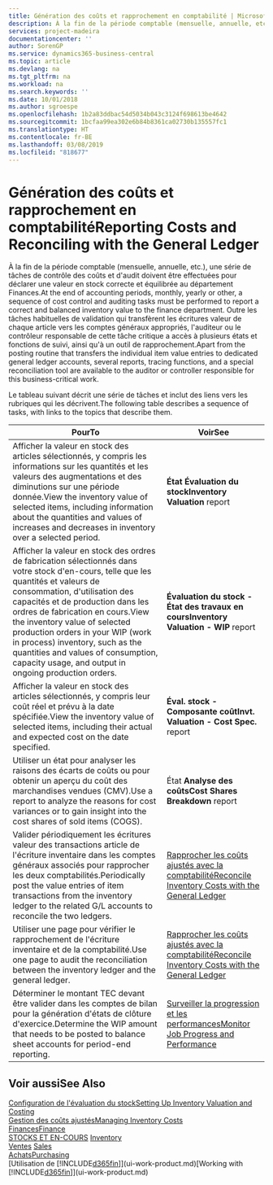```yaml
---
title: Génération des coûts et rapprochement en comptabilité | Microsoft Docs
description: À la fin de la période comptable (mensuelle, annuelle, etc.), une série de tâches de contrôle des coûts et d'audit doivent être effectuées pour déclarer une valeur en stock correcte et équilibrée au département Finances. Outre les tâches habituelles de validation qui transfèrent les écritures valeur de chaque article vers les comptes généraux appropriés, l'auditeur ou le contrôleur responsable de cette tâche critique a accès à plusieurs états et fonctions de suivi, ainsi qu'à un outil de rapprochement.
services: project-madeira
documentationcenter: ''
author: SorenGP
ms.service: dynamics365-business-central
ms.topic: article
ms.devlang: na
ms.tgt_pltfrm: na
ms.workload: na
ms.search.keywords: ''
ms.date: 10/01/2018
ms.author: sgroespe
ms.openlocfilehash: 1b2a83ddbac54d5034b043c3124f698613be4642
ms.sourcegitcommit: 1bcfaa99ea302e6b84b8361ca02730b135557fc1
ms.translationtype: HT
ms.contentlocale: fr-BE
ms.lasthandoff: 03/08/2019
ms.locfileid: "818677"
---
```

# <a name="reporting-costs-and-reconciling-with-the-general-ledger"></a><span data-ttu-id="a8719-104">Génération des coûts et rapprochement en comptabilité</span><span class="sxs-lookup"><span data-stu-id="a8719-104">Reporting Costs and Reconciling with the General Ledger</span></span>
<span data-ttu-id="a8719-105">À la fin de la période comptable (mensuelle, annuelle, etc.), une série de tâches de contrôle des coûts et d'audit doivent être effectuées pour déclarer une valeur en stock correcte et équilibrée au département Finances.</span><span class="sxs-lookup"><span data-stu-id="a8719-105">At the end of accounting periods, monthly, yearly or other, a sequence of cost control and auditing tasks must be performed to report a correct and balanced inventory value to the finance department.</span></span> <span data-ttu-id="a8719-106">Outre les tâches habituelles de validation qui transfèrent les écritures valeur de chaque article vers les comptes généraux appropriés, l'auditeur ou le contrôleur responsable de cette tâche critique a accès à plusieurs états et fonctions de suivi, ainsi qu'à un outil de rapprochement.</span><span class="sxs-lookup"><span data-stu-id="a8719-106">Apart from the posting routine that transfers the individual item value entries to dedicated general ledger accounts, several reports, tracing functions, and a special reconciliation tool are available to the auditor or controller responsible for this business-critical work.</span></span>  

 <span data-ttu-id="a8719-107">Le tableau suivant décrit une série de tâches et inclut des liens vers les rubriques qui les décrivent.</span><span class="sxs-lookup"><span data-stu-id="a8719-107">The following table describes a sequence of tasks, with links to the topics that describe them.</span></span>   

|<span data-ttu-id="a8719-108">**Pour**</span><span class="sxs-lookup"><span data-stu-id="a8719-108">**To**</span></span>|<span data-ttu-id="a8719-109">**Voir**</span><span class="sxs-lookup"><span data-stu-id="a8719-109">**See**</span></span>|  
|------------|-------------|  
|<span data-ttu-id="a8719-110">Afficher la valeur en stock des articles sélectionnés, y compris les informations sur les quantités et les valeurs des augmentations et des diminutions sur une période donnée.</span><span class="sxs-lookup"><span data-stu-id="a8719-110">View the inventory value of selected items, including information about the quantities and values of increases and decreases in inventory over a selected period.</span></span>|<span data-ttu-id="a8719-111">**État Évaluation du stock**</span><span class="sxs-lookup"><span data-stu-id="a8719-111">**Inventory Valuation** report</span></span>|  
|<span data-ttu-id="a8719-112">Afficher la valeur en stock des ordres de fabrication sélectionnés dans votre stock d'en-cours, telle que les quantités et valeurs de consommation, d'utilisation des capacités et de production dans les ordres de fabrication en cours.</span><span class="sxs-lookup"><span data-stu-id="a8719-112">View the inventory value of selected production orders in your WIP (work in process) inventory, such as the quantities and values of consumption, capacity usage, and output in ongoing production orders.</span></span>|<span data-ttu-id="a8719-113">**Évaluation du stock - État des travaux en cours**</span><span class="sxs-lookup"><span data-stu-id="a8719-113">**Inventory Valuation - WIP** report</span></span>|  
|<span data-ttu-id="a8719-114">Afficher la valeur en stock des articles sélectionnés, y compris leur coût réel et prévu à la date spécifiée.</span><span class="sxs-lookup"><span data-stu-id="a8719-114">View the inventory value of selected items, including their actual and expected cost on the date specified.</span></span>|<span data-ttu-id="a8719-115">**Éval. stock - Composante coût**</span><span class="sxs-lookup"><span data-stu-id="a8719-115">**Invt. Valuation - Cost Spec.** report</span></span>|  
|<span data-ttu-id="a8719-116">Utiliser un état pour analyser les raisons des écarts de coûts ou pour obtenir un aperçu du coût des marchandises vendues (CMV).</span><span class="sxs-lookup"><span data-stu-id="a8719-116">Use a report to analyze the reasons for cost variances or to gain insight into the cost shares of sold items (COGS).</span></span>|<span data-ttu-id="a8719-117">État **Analyse des coûts**</span><span class="sxs-lookup"><span data-stu-id="a8719-117">**Cost Shares Breakdown** report</span></span>|  
|<span data-ttu-id="a8719-118">Valider périodiquement les écritures valeur des transactions article de l'écriture inventaire dans les comptes généraux associés pour rapprocher les deux comptabilités.</span><span class="sxs-lookup"><span data-stu-id="a8719-118">Periodically post the value entries of item transactions from the inventory ledger to the related G/L accounts to reconcile the two ledgers.</span></span>|[<span data-ttu-id="a8719-119">Rapprocher les coûts ajustés avec la comptabilité</span><span class="sxs-lookup"><span data-stu-id="a8719-119">Reconcile Inventory Costs with the General Ledger</span></span>](finance-how-to-post-inventory-costs-to-the-general-ledger.md)|  
|<span data-ttu-id="a8719-120">Utiliser une page pour vérifier le rapprochement de l'écriture inventaire et de la comptabilité.</span><span class="sxs-lookup"><span data-stu-id="a8719-120">Use one page to audit the reconciliation between the inventory ledger and the general ledger.</span></span>|[<span data-ttu-id="a8719-121">Rapprocher les coûts ajustés avec la comptabilité</span><span class="sxs-lookup"><span data-stu-id="a8719-121">Reconcile Inventory Costs with the General Ledger</span></span>](finance-how-to-post-inventory-costs-to-the-general-ledger.md)|  
|<span data-ttu-id="a8719-122">Déterminer le montant TEC devant être valider dans les comptes de bilan pour la génération d'états de clôture d'exercice.</span><span class="sxs-lookup"><span data-stu-id="a8719-122">Determine the WIP amount that needs to be posted to balance sheet accounts for period-end reporting.</span></span>|[<span data-ttu-id="a8719-123">Surveiller la progression et les performances</span><span class="sxs-lookup"><span data-stu-id="a8719-123">Monitor Job Progress and Performance</span></span>](projects-how-monitor-progress-performance.md)|

## <a name="see-also"></a><span data-ttu-id="a8719-124">Voir aussi</span><span class="sxs-lookup"><span data-stu-id="a8719-124">See Also</span></span>  
[<span data-ttu-id="a8719-125">Configuration de l'évaluation du stock</span><span class="sxs-lookup"><span data-stu-id="a8719-125">Setting Up Inventory Valuation and Costing</span></span>](finance-set-up-inventory-valuation-and-costing.md)  
[<span data-ttu-id="a8719-126">Gestion des coûts ajustés</span><span class="sxs-lookup"><span data-stu-id="a8719-126">Managing Inventory Costs</span></span>](finance-manage-inventory-costs.md)  
[<span data-ttu-id="a8719-127">Finances</span><span class="sxs-lookup"><span data-stu-id="a8719-127">Finance</span></span>](finance.md)  
<span data-ttu-id="a8719-128">[STOCKS ET EN-COURS](inventory-manage-inventory.md) </span><span class="sxs-lookup"><span data-stu-id="a8719-128">[Inventory](inventory-manage-inventory.md) </span></span>  
<span data-ttu-id="a8719-129">[Ventes](sales-manage-sales.md) </span><span class="sxs-lookup"><span data-stu-id="a8719-129">[Sales](sales-manage-sales.md) </span></span>  
[<span data-ttu-id="a8719-130">Achats</span><span class="sxs-lookup"><span data-stu-id="a8719-130">Purchasing</span></span>](purchasing-manage-purchasing.md)  
<span data-ttu-id="a8719-131">[Utilisation de [!INCLUDE[d365fin](includes/d365fin_md.md)]](ui-work-product.md)</span><span class="sxs-lookup"><span data-stu-id="a8719-131">[Working with [!INCLUDE[d365fin](includes/d365fin_md.md)]](ui-work-product.md)</span></span>
